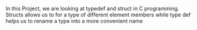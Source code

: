 In this Project, we are looking at typedef and struct in C programming. Structs allows us to for a type of different element members while type def helps us to rename a type into a more convenient name
